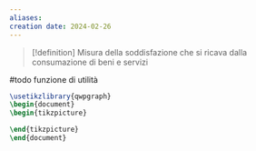 ```yaml
---
aliases: 
creation date: 2024-02-26
---
```


> [!definition]
> Misura della soddisfazione che si ricava dalla consumazione di beni e servizi


#todo funzione di utilità
```tikz
\usetikzlibrary{qwpgraph}
\begin{document}
\begin{tikzpicture}

\end{tikzpicture}
\end{document}
```